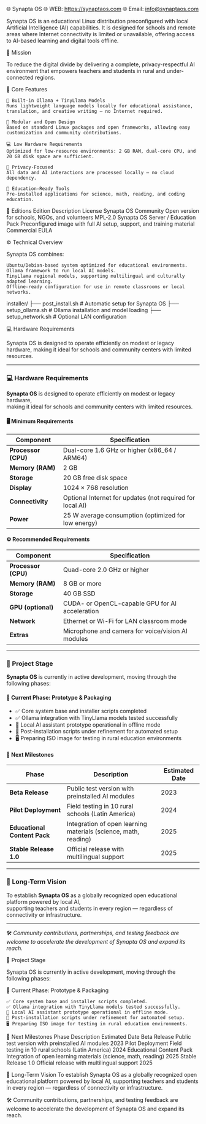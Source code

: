 🌐 Synapta OS
🌐 WEB: https://synaptaos.com
🌐 Email: info@synaptaos.com

Synapta OS is an educational Linux distribution preconfigured with local Artificial Intelligence (AI) capabilities.
It is designed for schools and remote areas where Internet connectivity is limited or unavailable, offering access to AI-based learning and digital tools offline.

🎯 Mission

To reduce the digital divide by delivering a complete, privacy-respectful AI environment that empowers teachers and students in rural and under-connected regions.

🧠 Core Features

    🦙 Built-in Ollama + TinyLlama Models
    Runs lightweight language models locally for educational assistance, translation, and creative writing — no Internet required.

    🧩 Modular and Open Design
    Based on standard Linux packages and open frameworks, allowing easy customization and community contributions.

    💻 Low Hardware Requirements
    Optimized for low-resource environments: 2 GB RAM, dual-core CPU, and 20 GB disk space are sufficient.

    🔐 Privacy-Focused
    All data and AI interactions are processed locally — no cloud dependency.

    🏫 Education-Ready Tools
    Pre-installed applications for science, math, reading, and coding education.

🧩 Editions
Edition 	Description 	License
Synapta OS Community 	Open version for schools, NGOs, and volunteers 	MPL-2.0
Synapta OS Server / Education Pack 	Preconfigured image with full AI setup, support, and training material 	Commercial EULA

⚙️ Technical Overview

Synapta OS combines:

    Ubuntu/Debian-based system optimized for educational environments.
    Ollama framework to run local AI models.
    TinyLlama regional models, supporting multilingual and culturally adapted learning.
    Offline-ready configuration for use in remote classrooms or local networks.

installer/ ├── post_install.sh # Automatic setup for Synapta OS ├── setup_ollama.sh # Ollama installation and model loading ├── setup_network.sh # Optional LAN configuration

💻 Hardware Requirements

Synapta OS is designed to operate efficiently on modest or legacy hardware,
making it ideal for schools and community centers with limited resources.


---

### 💻 Hardware Requirements

**Synapta OS** is designed to operate efficiently on modest or legacy hardware,  
making it ideal for schools and community centers with limited resources.

#### 🖥️ Minimum Requirements

| Component | Specification |
|------------|----------------|
| **Processor (CPU)** | Dual-core 1.6 GHz or higher (x86_64 / ARM64) |
| **Memory (RAM)** | 2 GB |
| **Storage** | 20 GB free disk space |
| **Display** | 1024 × 768 resolution |
| **Connectivity** | Optional Internet for updates (not required for local AI) |
| **Power** | 25 W average consumption (optimized for low energy) |

#### ⚙️ Recommended Requirements

| Component | Specification |
|------------|----------------|
| **Processor (CPU)** | Quad-core 2.0 GHz or higher |
| **Memory (RAM)** | 8 GB or more |
| **Storage** | 40 GB SSD |
| **GPU (optional)** | CUDA- or OpenCL-capable GPU for AI acceleration |
| **Network** | Ethernet or Wi-Fi for LAN classroom mode |
| **Extras** | Microphone and camera for voice/vision AI modules |

---

### 🚀 Project Stage

**Synapta OS** is currently in active development, moving through the following phases:

#### 🧩 Current Phase: Prototype & Packaging
- ✅ Core system base and installer scripts completed  
- ✅ Ollama integration with TinyLlama models tested successfully  
- 🧠 Local AI assistant prototype operational in offline mode  
- 🧰 Post-installation scripts under refinement for automated setup  
- 🖥️ Preparing ISO image for testing in rural education environments  

#### 📅 Next Milestones

| Phase | Description | Estimated Date |
|--------|-------------|----------------|
| **Beta Release** | Public test version with preinstalled AI modules | 2023 |
| **Pilot Deployment** | Field testing in 10 rural schools (Latin America) | 2024 |
| **Educational Content Pack** | Integration of open learning materials (science, math, reading) | 2025 |
| **Stable Release 1.0** | Official release with multilingual support | 2025 |

---

### 🧭 Long-Term Vision

To establish **Synapta OS** as a globally recognized open educational platform powered by local AI,  
supporting teachers and students in every region — regardless of connectivity or infrastructure.

---

🛠️ *Community contributions, partnerships, and testing feedback are welcome to accelerate the development of Synapta OS and expand its reach.*


🚀 Project Stage

Synapta OS is currently in active development, moving through the following phases:

🧩 Current Phase: Prototype & Packaging

    ✅ Core system base and installer scripts completed.
    ✅ Ollama integration with TinyLlama models tested successfully.
    🧠 Local AI assistant prototype operational in offline mode.
    🧰 Post-installation scripts under refinement for automated setup.
    🖥️ Preparing ISO image for testing in rural education environments.

📅 Next Milestones
Phase 	Description 	Estimated Date
Beta Release 	Public test version with preinstalled AI modules 	2023
Pilot Deployment 	Field testing in 10 rural schools (Latin America) 	2024
Educational Content Pack 	Integration of open learning materials (science, math, reading) 	2025
Stable Release 1.0 	Official release with multilingual support 	2025

🧭 Long-Term Vision To establish Synapta OS as a globally recognized open educational platform powered by local AI,
supporting teachers and students in every region — regardless of connectivity or infrastructure.

🛠️ Community contributions, partnerships, and testing feedback are welcome
to accelerate the development of Synapta OS and expand its reach.
